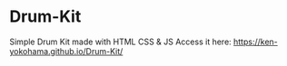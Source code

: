 # Drum-Kit
Simple Drum Kit made with HTML CSS &amp; JS
Access it here: https://ken-yokohama.github.io/Drum-Kit/
